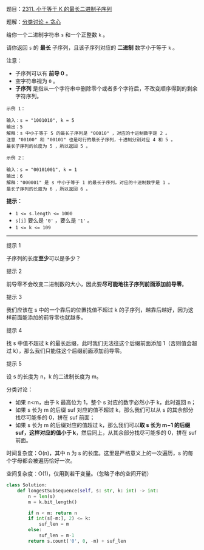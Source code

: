 题目：[2311. 小于等于 K 的最长二进制子序列](https://leetcode.cn/problems/longest-binary-subsequence-less-than-or-equal-to-k/)

题解：[分类讨论 + 贪心](https://leetcode.cn/problems/longest-binary-subsequence-less-than-or-equal-to-k/solution/fen-lei-tao-lun-tan-xin-by-endlesscheng-vnlx/)

给你一个二进制字符串 `s` 和一个正整数 `k` 。

请你返回 `s` 的 **最长** 子序列，且该子序列对应的 **二进制** 数字小于等于 `k` 。

注意：

- 子序列可以有 **前导 0** 。
- 空字符串视为 `0` 。
- **子序列** 是指从一个字符串中删除零个或者多个字符后，不改变顺序得到的剩余字符序列。

```
示例 1：

输入：s = "1001010", k = 5
输出：5
解释：s 中小于等于 5 的最长子序列是 "00010" ，对应的十进制数字是 2 。
注意 "00100" 和 "00101" 也是可行的最长子序列，十进制分别对应 4 和 5 。
最长子序列的长度为 5 ，所以返回 5 。

示例 2：

输入：s = "00101001", k = 1
输出：6
解释："000001" 是 s 中小于等于 1 的最长子序列，对应的十进制数字是 1 。
最长子序列的长度为 6 ，所以返回 6 。

```

**提示：**

- `1 <= s.length <= 1000`
- `s[i]` 要么是 `'0'` ，要么是 `'1'` 。
- `1 <= k <= 109`

---

提示 1

子序列的长度**至少**可以是多少？

提示 2

前导零不会改变二进制数的大小，因此要**尽可能地往子序列前面添加前导零**。

提示 3

我们应该在 s 中的一个靠后的位置找值不超过 k 的子序列，越靠后越好，因为这样前面能添加的前导零也就越多。

提示 4

找 s 中值不超过 k 的最长后缀，此时我们无法往这个后缀前面添加 1（否则值会超过 k），那么我们只能往这个后缀前面添加前导零。

提示 5

设 s 的长度为 n，k 的二进制长度为 m。

分类讨论：

- 如果 n<m，由于 k 最高位为 1，整个 s 对应的数字必然小于 k，此时返回 n；
- 如果 s 长为 m 的后缀 suf 对应的值不超过 k，那么我们可以从 s 的其余部分找尽可能多的 0，拼在 suf 前面；
- 如果 s 长为 m 的后缀对应的值超过 k，那么我们可以**取 s 长为 m−1 的后缀 suf，这样对应的值小于 k**，然后同上，从其余部分找尽可能多的 0，拼在 suf 前面。

时间复杂度：O(n)，其中 n 为 s 的长度。这里是严格意义上的一次遍历，s 的每个字母都会被遍历恰好一次。

空间复杂度：O(1)，仅用到若干变量。（忽略子串的空间开销）

```python
class Solution:
    def longestSubsequence(self, s: str, k: int) -> int:
        n = len(s)
        m = k.bit_length()

        if n < m: return n
        if int(s[-m:], 2) <= k:
            suf_len = m
        else:
            suf_len = m-1
        return s.count('0', 0, -m) + suf_len
```

